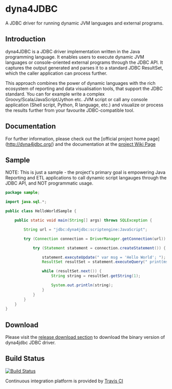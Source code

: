 # dyna4JDBC

A JDBC driver for running dynamic JVM languages and external programs.

## Introduction

dyna4JDBC is a JDBC driver implementation written in the Java programming language. It enables users to execute dynamic JVM languages or console-oriented external programs through the JDBC API. It captures the output generated and parses it to a standard JDBC ResultSet, which the caller application can process further. 

This approach combines the power of dynamic languages with the rich ecosystem of reporting and data visualisation tools, that support the JDBC standard. You can for example write a complex Groovy/Scala/JavaScript/Jython etc. JVM script or call any console application (Shell script, Python, R language, etc.) and visualize or process the results further from your favourite JDBC-compatible tool. 

## Documentation

For further information, please check out the [official project home page] (http://dyna4jdbc.org/) and the documentation at the [project Wiki Page](https://github.com/peter-gergely-horvath/dyna4jdbc/wiki)

## Sample

NOTE: This is just a sample - the project's primary goal is empowering Java Reporting and ETL applications to call dynamic script langauges through the JDBC API, and NOT programmatic usage.

```java
package sample;

import java.sql.*;

public class HelloWorldSample {

    public static void main(String[] args) throws SQLException {

        String url = "jdbc:dyna4jdbc:scriptengine:JavaScript";

        try (Connection connection = DriverManager.getConnection(url)) {

            try (Statement statement = connection.createStatement()) {

                statement.executeUpdate(" var msg = 'Hello World'; ");
                ResultSet resultSet = statement.executeQuery(" print(msg); ");

                while (resultSet.next()) {
                    String string = resultSet.getString(1);

                    System.out.println(string);
                }
            }
        }
    }
}
```




## Download

Please visit the [release download section](https://github.com/peter-gergely-horvath/dyna4jdbc/releases) to download the binary version of dyna4jdbc JDBC driver. 

## Build Status

[![Build Status](https://travis-ci.org/peter-gergely-horvath/dyna4jdbc.svg?branch=master)](https://travis-ci.org/peter-gergely-horvath/dyna4jdbc)

Continuous integration platform is provided by [Travis CI](https://travis-ci.org/)
